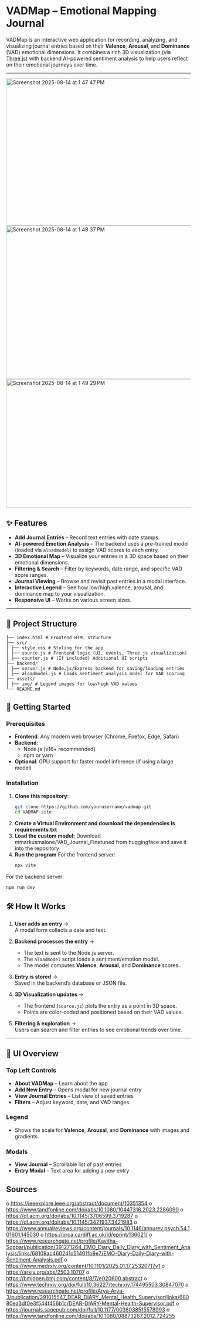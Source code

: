 # VADMap – Emotional Mapping Journal

VADMap is an interactive web application for recording, analyzing, and visualizing journal entries based on their **Valence**, **Arousal**, and **Dominance** (VAD) emotional dimensions. It combines a rich 3D visualization (via [Three.js](https://threejs.org/)) with backend AI-powered sentiment analysis to help users reflect on their emotional journeys over time.

---
<img width="750" height="400" alt="Screenshot 2025-08-14 at 1 47 47 PM" src="https://github.com/user-attachments/assets/c973542c-a265-4752-aea1-573c072344f6" />
<img width="748" height="417" alt="Screenshot 2025-08-14 at 1 48 37 PM" src="https://github.com/user-attachments/assets/cbbfa38e-cf65-4e1d-91e4-a81f4be5a59f" />
<img width="750" height="350" alt="Screenshot 2025-08-14 at 1 49 29 PM" src="https://github.com/user-attachments/assets/dc3ce90e-c210-4e1d-983f-80b0d01c9bbf" />


## ✨ Features

- **Add Journal Entries** – Record text entries with date stamps.
- **AI-powered Emotion Analysis** – The backend uses a pre-trained model (loaded via `aloadmodel`) to assign VAD scores to each entry.
- **3D Emotional Map** – Visualize your entries in a 3D space based on their emotional dimensions.
- **Filtering & Search** – Filter by keywords, date range, and specific VAD score ranges.
- **Journal Viewing** – Browse and revisit past entries in a modal interface.
- **Interactive Legend** – See how low/high valence, arousal, and dominance map to your visualization.
- **Responsive UI** – Works on various screen sizes.

---

## 📂 Project Structure
```
├── index.html # Frontend HTML structure
├── src/
│ ├── style.css # Styling for the app
│ ├── source.js # Frontend logic (UI, events, Three.js visualization)
│ ├── counter.js # (If included) Additional UI scripts
├── backend/
│ ├── server.js # Node.js/Express backend for saving/loading entries
│ ├── aloadmodel.js # Loads sentiment analysis model for VAD scoring
├── assets/
│ ├── img/ # Legend images for low/high VAD values
└── README.md
```

## 🚀 Getting Started

### Prerequisites
- **Frontend**: Any modern web browser (Chrome, Firefox, Edge, Safari)
- **Backend**:
  - Node.js (v16+ recommended)
  - npm or yarn
- **Optional**: GPU support for faster model inference (if using a large model)

### Installation

1. **Clone this repository**:
   ```bash
   git clone https://github.com/yourusername/vadmap.git
   cd VADMAP-site
2. **Create a Virtual Environment and download the dependencies is requirements.txt**
3. **Load the custom model:**
   Download mmarkusmalone/VAD_Journal_Finetuned from huggingface and save it into the repository
5. **Run the program**
   For the frontend server:
    ``` bash
   npx vite
   ```
  For the backend server:
   ``` bash
   npm run dev
   ```

## 🛠 How It Works

1. **User adds an entry** →  
   A modal form collects a date and text.

2. **Backend processes the entry** →  
   - The text is sent to the Node.js server.  
   - The `aloadmodel` script loads a sentiment/emotion model.  
   - The model computes **Valence**, **Arousal**, and **Dominance** scores.

3. **Entry is stored** →  
   Saved in the backend’s database or JSON file.

4. **3D Visualization updates** →  
   - The frontend (`source.js`) plots the entry as a point in 3D space.  
   - Points are color-coded and positioned based on their VAD values.

5. **Filtering & exploration** →  
   Users can search and filter entries to see emotional trends over time.

---

## 📸 UI Overview

### Top Left Controls
- **About VADMap** – Learn about the app  
- **Add New Entry** – Opens modal for new journal entry  
- **View Journal Entries** – List view of saved entries  
- **Filters** – Adjust keyword, date, and VAD ranges  

### Legend
- Shows the scale for **Valence**, **Arousal**, and **Dominance** with images and gradients.

### Modals
- **View Journal** – Scrollable list of past entries  
- **Entry Modal** – Text area for adding a new entry

## Sources
o	https://ieeexplore.ieee.org/abstract/document/10351354 
o	https://www.tandfonline.com/doi/abs/10.1080/10447318.2023.2286090 
o	https://dl.acm.org/doi/abs/10.1145/3706599.3719287 
o	https://dl.acm.org/doi/abs/10.1145/3421937.3421983 
o	https://www.annualreviews.org/content/journals/10.1146/annurev.psych.54.101601.145030 
o	https://orca.cardiff.ac.uk/id/eprint/136021/ 
o	https://www.researchgate.net/profile/Kavitha-Soppari/publication/391271264_EMO_Diary_Daily_Diary_with_Sentiment_Analysis/links/68109ac460241d51401fb9e7/EMO-Diary-Daily-Diary-with-Sentiment-Analysis.pdf 
o	https://www.medrxiv.org/content/10.1101/2025.01.17.25320717v1 
o	https://arxiv.org/abs/2503.10707 
o	https://bmjopen.bmj.com/content/8/7/e020600.abstract 
o	https://www.techrxiv.org/doi/full/10.36227/techrxiv.174495503.30847070 
o	https://www.researchgate.net/profile/Arya-Arya-3/publication/391015547_DEAR_DIARY_Mental_Health_Supervisor/links/68080ea3df0e3f544f456b1c/DEAR-DIARY-Mental-Health-Supervisor.pdf 
o	https://journals.sagepub.com/doi/full/10.1177/0038038515578993 
o	https://www.tandfonline.com/doi/abs/10.1080/08873267.2012.724255 


